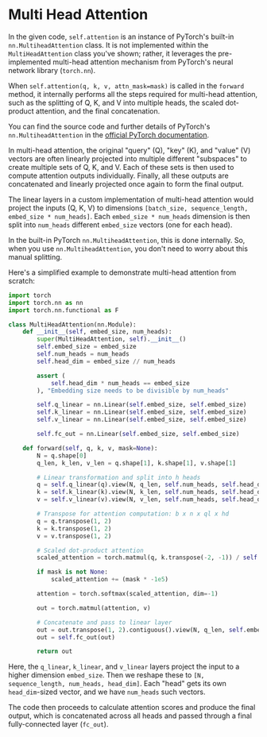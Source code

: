 # Multi Head Attention

In the given code, `self.attention` is an instance of PyTorch's built-in `nn.MultiheadAttention` class. It is not implemented within the `MultiHeadAttention` class you've shown; rather, it leverages the pre-implemented multi-head attention mechanism from PyTorch's neural network library (`torch.nn`).

When `self.attention(q, k, v, attn_mask=mask)` is called in the `forward` method, it internally performs all the steps required for multi-head attention, such as the splitting of Q, K, and V into multiple heads, the scaled dot-product attention, and the final concatenation.

You can find the source code and further details of PyTorch's `nn.MultiheadAttention` in the [official PyTorch documentation](https://pytorch.org/docs/stable/generated/torch.nn.MultiheadAttention.html).

In multi-head attention, the original "query" (Q), "key" (K), and "value" (V) vectors are often linearly projected into multiple different "subspaces" to create multiple sets of Q, K, and V. Each of these sets is then used to compute attention outputs individually. Finally, all these outputs are concatenated and linearly projected once again to form the final output.

The linear layers in a custom implementation of multi-head attention would project the inputs (Q, K, V) to dimensions `[batch_size, sequence_length, embed_size * num_heads]`. Each `embed_size * num_heads` dimension is then split into `num_heads` different `embed_size` vectors (one for each head).

In the built-in PyTorch `nn.MultiheadAttention`, this is done internally. So, when you use `nn.MultiheadAttention`, you don't need to worry about this manual splitting.

Here's a simplified example to demonstrate multi-head attention from scratch:

```python
import torch
import torch.nn as nn
import torch.nn.functional as F

class MultiHeadAttention(nn.Module):
    def __init__(self, embed_size, num_heads):
        super(MultiHeadAttention, self).__init__()
        self.embed_size = embed_size
        self.num_heads = num_heads
        self.head_dim = embed_size // num_heads

        assert (
            self.head_dim * num_heads == embed_size
        ), "Embedding size needs to be divisible by num_heads"

        self.q_linear = nn.Linear(self.embed_size, self.embed_size)
        self.k_linear = nn.Linear(self.embed_size, self.embed_size)
        self.v_linear = nn.Linear(self.embed_size, self.embed_size)

        self.fc_out = nn.Linear(self.embed_size, self.embed_size)

    def forward(self, q, k, v, mask=None):
        N = q.shape[0]
        q_len, k_len, v_len = q.shape[1], k.shape[1], v.shape[1]

        # Linear transformation and split into h heads
        q = self.q_linear(q).view(N, q_len, self.num_heads, self.head_dim)
        k = self.k_linear(k).view(N, k_len, self.num_heads, self.head_dim)
        v = self.v_linear(v).view(N, v_len, self.num_heads, self.head_dim)

        # Transpose for attention computation: b x n x ql x hd
        q = q.transpose(1, 2)
        k = k.transpose(1, 2)
        v = v.transpose(1, 2)

        # Scaled dot-product attention
        scaled_attention = torch.matmul(q, k.transpose(-2, -1)) / self.head_dim**0.5

        if mask is not None:
            scaled_attention += (mask * -1e5)

        attention = torch.softmax(scaled_attention, dim=-1)

        out = torch.matmul(attention, v)

        # Concatenate and pass to linear layer
        out = out.transpose(1, 2).contiguous().view(N, q_len, self.embed_size)
        out = self.fc_out(out)

        return out
```

Here, the `q_linear`, `k_linear`, and `v_linear` layers project the input to a higher dimension `embed_size`. Then we reshape these to `[N, sequence_length, num_heads, head_dim]`. Each "head" gets its own `head_dim`-sized vector, and we have `num_heads` such vectors.

The code then proceeds to calculate attention scores and produce the final output, which is concatenated across all heads and passed through a final fully-connected layer (`fc_out`).